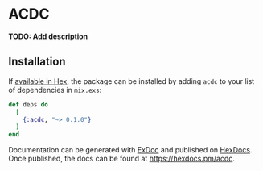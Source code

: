 # ACDC

**TODO: Add description**

## Installation

If [available in Hex](https://hex.pm/docs/publish), the package can be installed
by adding `acdc` to your list of dependencies in `mix.exs`:

```elixir
def deps do
  [
    {:acdc, "~> 0.1.0"}
  ]
end
```

Documentation can be generated with [ExDoc](https://github.com/elixir-lang/ex_doc)
and published on [HexDocs](https://hexdocs.pm). Once published, the docs can
be found at <https://hexdocs.pm/acdc>.

